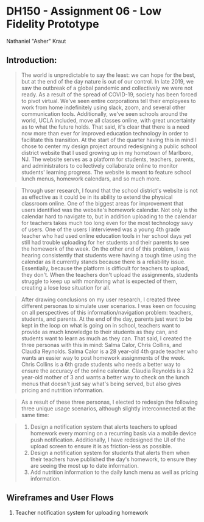 # DH150 - Assignment 06 - Low Fidelity Prototype

Nathaniel "Asher" Kraut

## Introduction:

>The world is unpredictable to say the least: we can hope for the best, but at the end of the day nature is out of our control. In late 2019, we saw the outbreak of a global pandemic and collectively we were not ready. As a result of the spread of COVID-19, society has been forced to pivot virtual. We've seen entire corporations tell their employees to work from home indefinitely using slack, zoom, and several other communication tools. Additionally, we've seen schools around the world, UCLA included, move all classes online, with great uncertainty as to what the future holds. That said, it's clear that there is a need now more than ever for improved education technology in order to facilitate this transition. At the start of the quarter having this in mind I chose to center my design project around redesigning a public school district website that I used growing up in my hometown of Marlboro, NJ. The website serves as a platform for students, teachers, parents, and administrators to collectively collaborate online to monitor students' learning progress. The website is meant to feature school lunch menus, homework calendars, and so much more. 

>Through user research, I found that the school district's website is not as effective as it could be in its ability to extend the physical classroom online. One of the biggest areas for improvement that users identified was the website's homework calendar. Not only is the calendar hard to navigate to, but in addition uploading to the calendar for teachers takes much too long even for the most technology savy of users. One of the users I interviewed was a young 4th grade teacher who had used online education tools in her school days yet still had trouble uploading for her students and their parents to see the homework of the week. On the other end of this problem, I was hearing consistently that students were having a tough time using the calendar as it currently stands because there is a reliability issue. Essentially, because the platform is difficult for teachers to upload, they don't. When the teachers don't upload the assignments, students struggle to keep up with monitoring what is expected of them, creating a lose lose situation for all. 

>After drawing conclusions on my user research, I created three different personas to simulate user scenarios. I was keen on focusing on all perspectives of this information/navigation problem: teachers, students, and parents. At the end of the day, parents just want to be kept in the loop on what is going on in school, teachers want to provide as much knowledge to their students as they can, and students want to learn as much as they can. That said, I created the three personas with this in mind: Salma Calor, Chris Collins, and Claudia Reynolds. Salma Calor is a 28 year-old 4th grade teacher who wants an easier way to post homework assignments of the week. Chris Collins is a 6th grade students who needs a better way to ensure the accuracy of the online calendar. Claudia Reynolds is a 32 year-old mother of 3 and wants a better way to check on the lunch menus that doesn't just say what's being served, but also gives pricing and nutrition information. 

>As a result of these three personas, I elected to redesign the following three unique usage scenarios, although slightly interconnected at the same time:

>1. Design a notification system that alerts teachers to upload homework every morning on a recurring basis via a mobile device push notification. Additionally, I have redesigned the UI of the upload screen to ensure it is as friction-less as possible. 
>2. Design a notification system for students that alerts them when their teachers have published the day's homework, to ensure they are seeing the most up to date information. 
>3. Add nutrition information to the daily lunch menu as well as pricing information. 

## Wireframes and User Flows

1. Teacher notification system for uploading homework 
